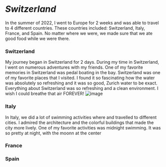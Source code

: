 # ***Switzerland***
In the summer of 2022, I went to Europe for 2 weeks and was able to travel to 4 different countries. These countries included: Switzerland, Italy, France, and Spain. No matter where we were, we made sure that we ate good food while we were there.
### Switzerland
My journey began in Switzerland for 2 days. During my time in Switzerland, I went on numerous adventures with my friends. One of my favorite memories in Switzerland was pedal boating in the bay. Switzerland was one of my favorite places that I visited. I found it so fascinating how the water was absolutely so refreshing and it was so good, Zurich water to be exact. Everything about Switzerland was so refreshing and a clean environment. I wish I could breathe that air FOREVER!
![image](https://switzerland-tour.com/images/city/zurich-top/Lake-Zurich.jpg)

### Italy
In Italy, we did a lot of swimming activities where and travelled to different cities. I admired the architecture and the colorful buildings that made the city more lively. One of my favorite activities was midnight swimming. It was so pretty at night, with the moonn at the center
### France
### Spain
